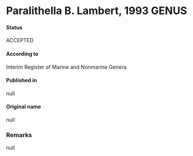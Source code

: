 Paralithella B. Lambert, 1993 GENUS
=======

#### Status
ACCEPTED

#### According to
Interim Register of Marine and Nonmarine Genera

#### Published in
null

#### Original name
null

### Remarks
null